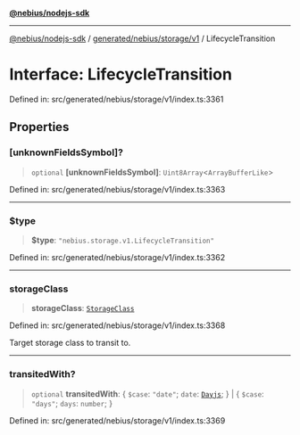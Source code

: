 [**@nebius/nodejs-sdk**](../../../../../README.md)

---

[@nebius/nodejs-sdk](../../../../../README.md) / [generated/nebius/storage/v1](../README.md) / LifecycleTransition

# Interface: LifecycleTransition

Defined in: src/generated/nebius/storage/v1/index.ts:3361

## Properties

### \[unknownFieldsSymbol\]?

> `optional` **\[unknownFieldsSymbol\]**: `Uint8Array`\<`ArrayBufferLike`\>

Defined in: src/generated/nebius/storage/v1/index.ts:3363

---

### $type

> **$type**: `"nebius.storage.v1.LifecycleTransition"`

Defined in: src/generated/nebius/storage/v1/index.ts:3362

---

### storageClass

> **storageClass**: [`StorageClass`](../type-aliases/StorageClass.md)

Defined in: src/generated/nebius/storage/v1/index.ts:3368

Target storage class to transit to.

---

### transitedWith?

> `optional` **transitedWith**: \{ `$case`: `"date"`; `date`: [`Dayjs`](../../../../../runtime/protos/core/dayjs/classes/Dayjs.md); \} \| \{ `$case`: `"days"`; `days`: `number`; \}

Defined in: src/generated/nebius/storage/v1/index.ts:3369
